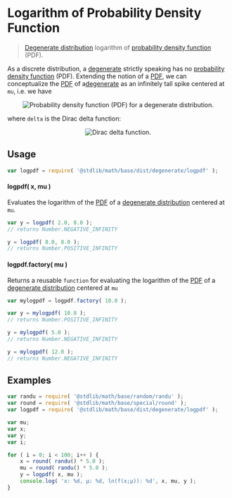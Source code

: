 # Logarithm of Probability Density Function

> [Degenerate distribution][degenerate-distribution] logarithm of [probability density function][pdf] (PDF).

<section class="intro">

As a discrete distribution, a [degenerate][degenerate-distribution] strictly speaking has no [probability density function][pdf] (PDF). Extending the notion of a [PDF][pdf], we can conceptualize the [PDF][pdf] of a[degenerate][degenerate-distribution] as an infinitely tall spike centered at `mu`, i.e. we have

<!-- <equation class="equation" label="eq:degenerate_pdf" align="center" raw="f(x;\mu)=\delta(x-\mu)" alt="Probability density function (PDF) for a degenerate distribution."> -->

<div class="equation" align="center" data-raw-text="f(x;\mu)=\delta(x-\mu)" data-equation="eq:degenerate_pdf">
	<img src="" alt="Probability density function (PDF) for a degenerate distribution.">
	<br>
</div>

<!-- </equation> -->

where `delta` is the Dirac delta function:

<!-- <equation class="equation" label="eq:dirac_delta" align="center" raw="\delta(x)={\begin{cases}+\infty ,&x=0\\0,&x\neq 0\end{cases}}" alt="Dirac delta function."> -->

<div class="equation" align="center" data-raw-text="\delta(x)={\begin{cases}+\infty ,&amp; x=0\\0,&amp; x\neq 0\end{cases}}" data-equation="eq:dirac_delta">
	<img src="" alt="Dirac delta function.">
	<br>
</div>

<!-- </equation> -->


</section>

<!-- /.intro -->

<section class="usage">

## Usage
``` javascript
var logpdf = require( '@stdlib/math/base/dist/degenerate/logpdf' );
```

#### logpdf( x, mu )

Evaluates the logarithm of the [PDF][pdf] of a [degenerate distribution][degenerate-distribution] centered at `mu`.

``` javascript
var y = logpdf( 2.0, 8.0 );
// returns Number.NEGATIVE_INFINITY

y = logpdf( 8.0, 8.0 );
// returns Number.POSITIVE_INFINITY
```

#### logpdf.factory( mu )

Returns a reusable `function` for evaluating the logarithm of the [PDF][pdf] of a [degenerate distribution][degenerate-distribution] centered at `mu`

``` javascript
var mylogpdf = logpdf.factory( 10.0 );

var y = mylogpdf( 10.0 );
// returns Number.POSITIVE_INFINITY

y = mylogpdf( 5.0 );
// returns Number.NEGATIVE_INFINITY

y = mylogpdf( 12.0 );
// returns Number.NEGATIVE_INFINITY
```

</section>

<!-- /.usage -->

<section class="examples">

## Examples

``` javascript
var randu = require( '@stdlib/math/base/random/randu' );
var round = require( '@stdlib/math/base/special/round' );
var logpdf = require( '@stdlib/math/base/dist/degenerate/logpdf' );

var mu;
var x;
var y;
var i;

for ( i = 0; i < 100; i++ ) {
    x = round( randu() * 5.0 );
    mu = round( randu() * 5.0 );
    y = logpdf( x, mu );
    console.log( 'x: %d, µ: %d, ln(f(x;µ)): %d', x, mu, y );
}
```

</section>

<!-- /.examples -->


<section class="links">

[pdf]: https://en.wikipedia.org/wiki/Probability_density_function
[degenerate-distribution]: https://en.wikipedia.org/wiki/Degenerate_distribution

</section>

<!-- /.links -->
